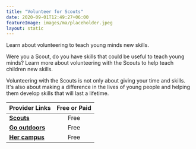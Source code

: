 ```yaml
---
title: "Volunteer for Scouts"
date: 2020-09-01T12:49:27+06:00
featureImage: images/ma/placeholder.jpeg
layout: static
---
```


Learn about volunteering to teach young minds new skills.

Were you a Scout, do you have skills that could be useful to teach young minds? Learn more about volunteering with the Scouts to help teach children new skills.

Volunteering with the Scouts is not only about giving your time and skills. It's also about making a difference in the lives of young people and helping them develop skills that will last a lifetime.

| Provider Links      | Free or Paid  |  
| :-----------          | :--------------:      |  
| [**Scouts**](https://www.scouts.org.uk/volunteer/volunteering-with-scouts/what-do-volunteers-do/) | Free | 
| [**Go outdoors**](https://blog.gooutdoors.co.uk/how-and-why-to-volunteer-for-the-scout-association/) | Free | 
| [**Her campus**](https://www.hercampus.com/school/leeds/benefits-volunteering-scouts/) | Free | 
  

<br/><br/>






